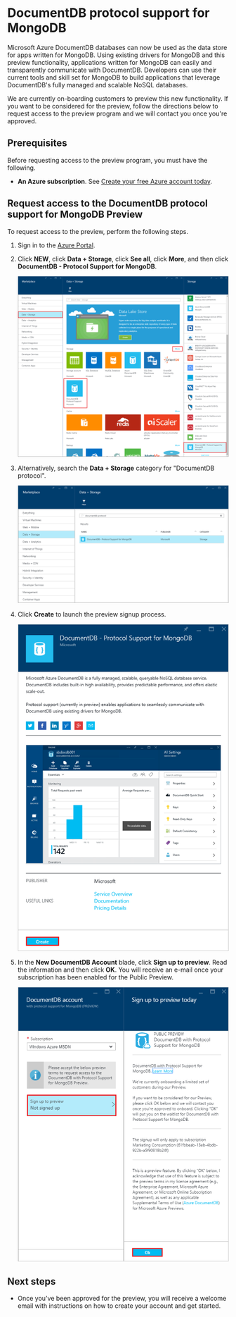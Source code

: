 <properties 
	pageTitle="DocumentDB protocol support for MongoDB | Microsoft Azure" 
	description="Learn about DocumentDB protocol support for MongoDB, now available for preview." 
	keywords="mongodb protocol, mongodb"
	services="documentdb" 
	authors="stephbaron" 
	manager="jhubbard" 
	editor="" 
	documentationCenter=""/>

<tags 
	ms.service="documentdb" 
	ms.workload="data-services" 
	ms.tgt_pltfrm="na" 
	ms.devlang="na" 
	ms.topic="get-started-article" 
	ms.date="03/31/2016" 
	ms.author="stbaro"/>

# DocumentDB protocol support for MongoDB

Microsoft Azure DocumentDB databases can now be used as the data store for apps written for MongoDB. Using existing drivers for MongoDB and this preview functionality, applications written for MongoDB can easily and transparently communicate with DocumentDB.  Developers can use their current tools and skill set for MongoDB to build applications that leverage DocumentDB's fully managed and scalable NoSQL databases.

We are currently on-boarding customers to preview this new functionality.  If you want to be considered for the preview, follow the directions below to request access to the preview program and we will contact you once you're approved.    

## Prerequisites

Before requesting access to the preview program, you must have the following.

- **An Azure subscription**. See [Create your free Azure account today](https://azure.microsoft.com/free/).

## Request access to the DocumentDB protocol support for MongoDB Preview  

To request access to the preview, perform the following steps.

1. Sign in to the [Azure Portal](https://portal.azure.com).
2. Click **NEW**, click **Data + Storage**, click **See all**, click **More**, and then click **DocumentDB - Protocol Support for MongoDB**.

	![Screen shot of the Marketplace and Data + Storage blades, highlighting DocumentDB - Protocol Support for MongoDB](./media/documentdb-protocol-mongodb/marketplacegallery1.png)

3. Alternatively, search the **Data + Storage** category for "DocumentDB protocol".

	![Screen shot of the Marketplace and Data + Storage search blades, highlighting DocumentDB - Protocol Support for MongoDB](./media/documentdb-protocol-mongodb/marketplacegallery2.png)

4. Click **Create** to launch the preview signup process.

	![The DocumentDB - Protocol Support for MongoDB blade in the Azure portal](./media/documentdb-protocol-mongodb/marketplacegallery3.png)

5. In the **New DocumentDB Account** blade, click **Sign up to preview**. Read the information and then click **OK**. You will receive an e-mail once your subscription has been enabled for the Public Preview.

	![The Sign up to preview today blade for DocumentDB - Protocol Support for MongoDB in the Azure portal](./media/documentdb-protocol-mongodb/registerforpreview.png)


## Next steps
- Once you've been approved for the preview, you will receive a welcome email with instructions on how to create your account and get started.

 
